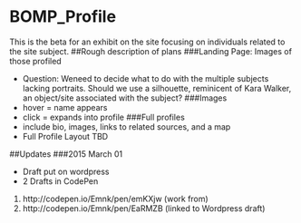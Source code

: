 # BOMP_Profile
This is the beta for an exhibit on the site focusing on individuals related to the site subject.
##Rough description of plans
###Landing Page: Images of those profiled
- Question: Weneed to decide what to do with the multiple subjects lacking portraits. Should we use a silhouette, reminicent of Kara Walker, an object/site associated with the subject?
###Images
- hover = name appears
- click = expands into profile
###Full profiles 
- include bio, images, links to related sources, and a map
- Full Profile Layout TBD


##Updates
###2015 March 01
- Draft put on wordpress
- 2 Drafts in CodePen
<ol>
<li>http://codepen.io/Emnk/pen/emKXjw (work from)</li>
<li>http://codepen.io/Emnk/pen/EaRMZB (linked to Wordpress draft)</li>
</ol>

